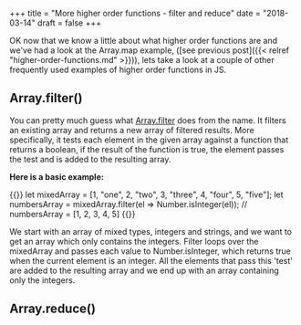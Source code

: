 +++
title = "More higher order functions - filter and reduce"
date = "2018-03-14"
draft = false
+++

OK now that we know a little about what higher order functions are and we've had a look at the Array.map example, ([see previous post]({{< relref "higher-order-functions.md" >}})), lets take a look at a couple of other frequently used examples of higher order functions in JS.

## Array.filter()

You can pretty much guess what [Array.filter](https://developer.mozilla.org/en-US/docs/Web/JavaScript/Reference/Global_Objects/Array/filter) does from the name. It filters an existing array and returns a new array of filtered results. More specifically, it tests each element in the given array against a function that returns a boolean, if the result of the function is true, the element passes the test and is added to the resulting array.

__Here is a basic example:__

{{<highlight js>}}
let mixedArray = [1, "one", 2, "two", 3, "three", 4, "four", 5, "five"];
let numbersArray = mixedArray.filter(el => Number.isInteger(el));
// numbersArray = [1, 2, 3, 4, 5]
{{</highlight>}}

We start with an array of mixed types, integers and strings, and we want to get an array which only contains the integers. Filter loops over the mixedArray and passes each value to Number.isInteger, which returns true when the current element is an integer. All the elements that pass this 'test' are added to the resulting array and we end up with an array containing only the integers.

## Array.reduce()
